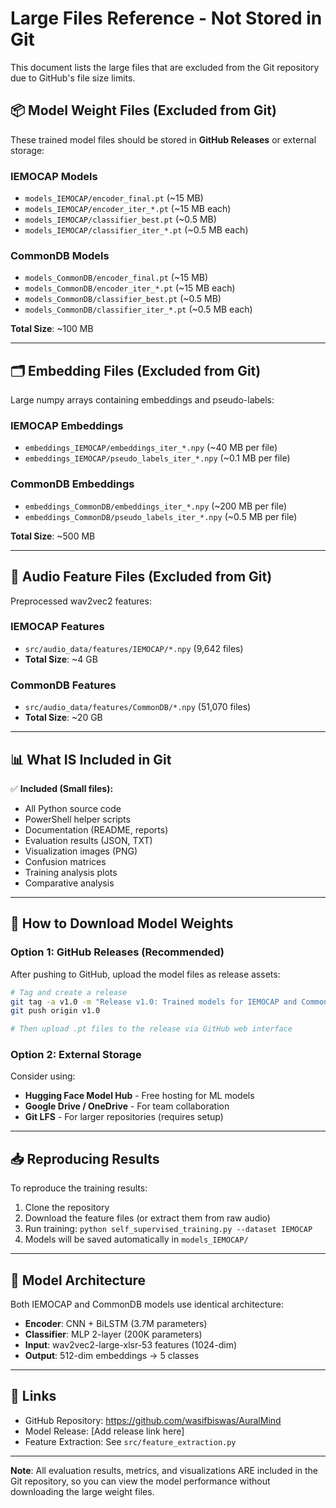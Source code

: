 # Large Files Reference - Not Stored in Git

This document lists the large files that are excluded from the Git repository due to GitHub's file size limits.

## 📦 Model Weight Files (Excluded from Git)

These trained model files should be stored in **GitHub Releases** or external storage:

### IEMOCAP Models
- `models_IEMOCAP/encoder_final.pt` (~15 MB)
- `models_IEMOCAP/encoder_iter_*.pt` (~15 MB each)
- `models_IEMOCAP/classifier_best.pt` (~0.5 MB)
- `models_IEMOCAP/classifier_iter_*.pt` (~0.5 MB each)

### CommonDB Models
- `models_CommonDB/encoder_final.pt` (~15 MB)
- `models_CommonDB/encoder_iter_*.pt` (~15 MB each)
- `models_CommonDB/classifier_best.pt` (~0.5 MB)
- `models_CommonDB/classifier_iter_*.pt` (~0.5 MB each)

**Total Size**: ~100 MB

---

## 🗂️ Embedding Files (Excluded from Git)

Large numpy arrays containing embeddings and pseudo-labels:

### IEMOCAP Embeddings
- `embeddings_IEMOCAP/embeddings_iter_*.npy` (~40 MB per file)
- `embeddings_IEMOCAP/pseudo_labels_iter_*.npy` (~0.1 MB per file)

### CommonDB Embeddings
- `embeddings_CommonDB/embeddings_iter_*.npy` (~200 MB per file)
- `embeddings_CommonDB/pseudo_labels_iter_*.npy` (~0.5 MB per file)

**Total Size**: ~500 MB

---

## 🎵 Audio Feature Files (Excluded from Git)

Preprocessed wav2vec2 features:

### IEMOCAP Features
- `src/audio_data/features/IEMOCAP/*.npy` (9,642 files)
- **Total Size**: ~4 GB

### CommonDB Features
- `src/audio_data/features/CommonDB/*.npy` (51,070 files)
- **Total Size**: ~20 GB

---

## 📊 What IS Included in Git

✅ **Included (Small files):**
- All Python source code
- PowerShell helper scripts
- Documentation (README, reports)
- Evaluation results (JSON, TXT)
- Visualization images (PNG)
- Confusion matrices
- Training analysis plots
- Comparative analysis

---

## 🚀 How to Download Model Weights

### Option 1: GitHub Releases (Recommended)
After pushing to GitHub, upload the model files as release assets:

```bash
# Tag and create a release
git tag -a v1.0 -m "Release v1.0: Trained models for IEMOCAP and CommonDB"
git push origin v1.0

# Then upload .pt files to the release via GitHub web interface
```

### Option 2: External Storage
Consider using:
- **Hugging Face Model Hub** - Free hosting for ML models
- **Google Drive / OneDrive** - For team collaboration
- **Git LFS** - For larger repositories (requires setup)

---

## 📥 Reproducing Results

To reproduce the training results:

1. Clone the repository
2. Download the feature files (or extract them from raw audio)
3. Run training: `python self_supervised_training.py --dataset IEMOCAP`
4. Models will be saved automatically in `models_IEMOCAP/`

---

## 📝 Model Architecture

Both IEMOCAP and CommonDB models use identical architecture:

- **Encoder**: CNN + BiLSTM (3.7M parameters)
- **Classifier**: MLP 2-layer (200K parameters)
- **Input**: wav2vec2-large-xlsr-53 features (1024-dim)
- **Output**: 512-dim embeddings → 5 classes

---

## 🔗 Links

- GitHub Repository: https://github.com/wasifbiswas/AuralMind
- Model Release: [Add release link here]
- Feature Extraction: See `src/feature_extraction.py`

---

**Note**: All evaluation results, metrics, and visualizations ARE included in the Git repository, so you can view the model performance without downloading the large weight files.

